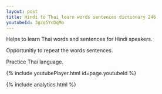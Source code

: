 ```yaml
---
layout: post
title: Hindi to Thai learn words sentences dictionary 246 
youtubeId: 3gzq5YcDqMo
---
```

 
 
Helps to learn Thai words and sentences for Hindi speakers.

Opportunitiy to repeat the words sentences. 

Practice Thai language. 
 
{% include youtubePlayer.html id=page.youtubeId %}
 
 
{% include analytics.html %}